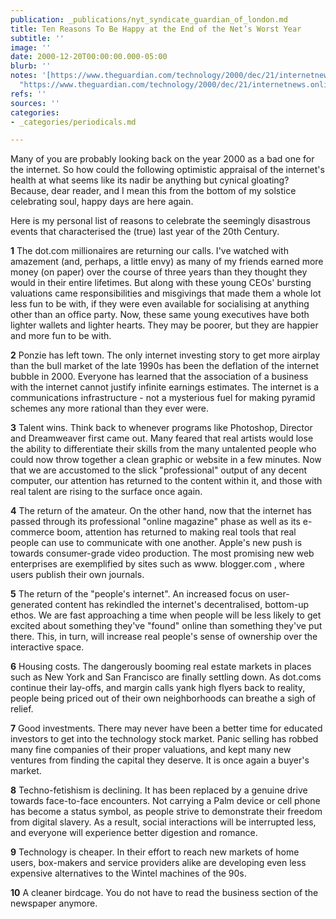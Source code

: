 ```yaml
---
publication: _publications/nyt_syndicate_guardian_of_london.md
title: Ten Reasons To Be Happy at the End of the Net’s Worst Year
subtitle: ''
image: ''
date: 2000-12-20T00:00:00.000-05:00
blurb: ''
notes: '[https://www.theguardian.com/technology/2000/dec/21/internetnews.onlinesupplement2](https://www.theguardian.com/technology/2000/dec/21/internetnews.onlinesupplement2
  "https://www.theguardian.com/technology/2000/dec/21/internetnews.onlinesupplement2")'
refs: ''
sources: ''
categories:
- _categories/periodicals.md

---
```

Many of you are probably looking back on the year 2000 as a bad one for the internet. So how could the following optimistic appraisal of the internet's health at what seems like its nadir be anything but cynical gloating? Because, dear reader, and I mean this from the bottom of my solstice celebrating soul, happy days are here again.

Here is my personal list of reasons to celebrate the seemingly disastrous events that characterised the (true) last year of the 20th Century.

**1** The dot.com millionaires are returning our calls. I've watched with amazement (and, perhaps, a little envy) as many of my friends earned more money (on paper) over the course of three years than they thought they would in their entire lifetimes. But along with these young CEOs' bursting valuations came responsibilities and misgivings that made them a whole lot less fun to be with, if they were even available for socialising at anything other than an office party. Now, these same young executives have both lighter wallets and lighter hearts. They may be poorer, but they are happier and more fun to be with.

**2** Ponzie has left town. The only internet investing story to get more airplay than the bull market of the late 1990s has been the deflation of the internet bubble in 2000. Everyone has learned that the association of a business with the internet cannot justify infinite earnings estimates. The internet is a communications infrastructure - not a mysterious fuel for making pyramid schemes any more rational than they ever were.

**3** Talent wins. Think back to whenever programs like Photoshop, Director and Dreamweaver first came out. Many feared that real artists would lose the ability to differentiate their skills from the many untalented people who could now throw together a clean graphic or website in a few minutes. Now that we are accustomed to the slick "professional" output of any decent computer, our attention has returned to the content within it, and those with real talent are rising to the surface once again.

**4** The return of the amateur. On the other hand, now that the internet has passed through its professional "online magazine" phase as well as its e-commerce boom, attention has returned to making real tools that real people can use to communicate with one another. Apple's new push is towards consumer-grade video production. The most promising new web enterprises are exemplified by sites such as www. blogger.com , where users publish their own journals.

**5** The return of the "people's internet". An increased focus on user-generated content has rekindled the internet's decentralised, bottom-up ethos. We are fast approaching a time when people will be less likely to get excited about something they've "found" online than something they've put there. This, in turn, will increase real people's sense of ownership over the interactive space.

**6** Housing costs. The dangerously booming real estate markets in places such as New York and San Francisco are finally settling down. As dot.coms continue their lay-offs, and margin calls yank high flyers back to reality, people being priced out of their own neighborhoods can breathe a sigh of relief.

**7** Good investments. There may never have been a better time for educated investors to get into the technology stock market. Panic selling has robbed many fine companies of their proper valuations, and kept many new ventures from finding the capital they deserve. It is once again a buyer's market.

**8** Techno-fetishism is declining. It has been replaced by a genuine drive towards face-to-face encounters. Not carrying a Palm device or cell phone has become a status symbol, as people strive to demonstrate their freedom from digital slavery. As a result, social interactions will be interrupted less, and everyone will experience better digestion and romance.

**9** Technology is cheaper. In their effort to reach new markets of home users, box-makers and service providers alike are developing even less expensive alternatives to the Wintel machines of the 90s.

**10** A cleaner birdcage. You do not have to read the business section of the newspaper anymore.